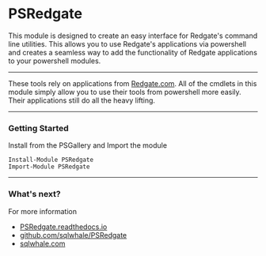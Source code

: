 # PSRedgate

This module is designed to create an easy interface for Redgate's command line utilities. This allows you to use Redgate's applications via powershell and creates a seamless way to add the functionality of Redgate applications to your powershell modules.

---

These tools rely on applications from [Redgate.com](http://red-gate.com). All of the cmdlets in this module simply allow you to use their tools from powershell more easily. Their applications still do all the heavy lifting. 

---

### Getting Started

Install from the PSGallery and Import the module

    Install-Module PSRedgate
    Import-Module PSRedgate

---

### What's next?

For more information

* [PSRedgate.readthedocs.io](http://PSRedgate.readthedocs.io)
* [github.com/sqlwhale/PSRedgate](https://github.com/sqlwhale/PSRedgate)
* [sqlwhale.com](https://sqlwhale.com)

